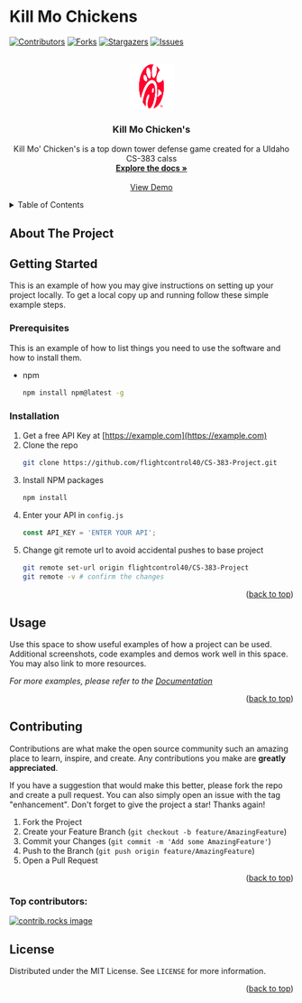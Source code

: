 # Kill Mo Chickens

<a id="readme-top"></a>


[![Contributors][contributors-shield]][contributors-url]
[![Forks][forks-shield]][forks-url]
[![Stargazers][stars-shield]][stars-url]
[![Issues][issues-shield]][issues-url]


<!-- PROJECT LOGO -->
<br />
<div align="center">
  <a href="https://github.com/flightcontrol40/CS-383-Project">
    <img src="src/shared_assets/Chick-fil-A-Logo.png" alt="Logo" width="80" height="80">
  </a>

<h3 align="center">Kill Mo Chicken's</h3>

  <p align="center">
    Kill Mo' Chicken's is a top down tower defense game created for a UIdaho CS-383 calss
    <br />
    <a href="https://github.com/flightcontrol40/CS-383-Project"><strong>Explore the docs »</strong></a>
    <br />
    <br />
    <a href="https://github.com/flightcontrol40/CS-383-Project">View Demo</a>
  </p>
</div>


<!-- TABLE OF CONTENTS -->
<details>
  <summary>Table of Contents</summary>
  <ol>
    <li>
      <a href="#about-the-project">About The Project</a>
    </li>
    <li>
      <a href="#getting-started">Getting Started</a>
      <ul>
        <li><a href="#prerequisites">Prerequisites</a></li>
        <li><a href="#installation">Installation</a></li>
      </ul>
    </li>
    <li><a href="#usage">Usage</a></li>
    <li><a href="#contributing">Contributing</a></li>
    <li><a href="#acknowledgments">Acknowledgments</a></li>
  </ol>
</details>


<!-- ABOUT THE PROJECT -->
## About The Project


<!-- GETTING STARTED -->
## Getting Started

This is an example of how you may give instructions on setting up your project locally.
To get a local copy up and running follow these simple example steps.

### Prerequisites

This is an example of how to list things you need to use the software and how to install them.
* npm
  ```sh
  npm install npm@latest -g
  ```

### Installation

1. Get a free API Key at [https://example.com](https://example.com)
2. Clone the repo
   ```sh
   git clone https://github.com/flightcontrol40/CS-383-Project.git
   ```
3. Install NPM packages
   ```sh
   npm install
   ```
4. Enter your API in `config.js`
   ```js
   const API_KEY = 'ENTER YOUR API';
   ```
5. Change git remote url to avoid accidental pushes to base project
   ```sh
   git remote set-url origin flightcontrol40/CS-383-Project
   git remote -v # confirm the changes
   ```

<p align="right">(<a href="#readme-top">back to top</a>)</p>

<!-- USAGE EXAMPLES -->
## Usage

Use this space to show useful examples of how a project can be used. Additional screenshots, code examples and demos work well in this space. You may also link to more resources.

_For more examples, please refer to the [Documentation](https://example.com)_

<p align="right">(<a href="#readme-top">back to top</a>)</p>


<!-- CONTRIBUTING -->
## Contributing

Contributions are what make the open source community such an amazing place to learn, inspire, and create. Any contributions you make are **greatly appreciated**.

If you have a suggestion that would make this better, please fork the repo and create a pull request. You can also simply open an issue with the tag "enhancement".
Don't forget to give the project a star! Thanks again!

1. Fork the Project
2. Create your Feature Branch (`git checkout -b feature/AmazingFeature`)
3. Commit your Changes (`git commit -m 'Add some AmazingFeature'`)
4. Push to the Branch (`git push origin feature/AmazingFeature`)
5. Open a Pull Request

<p align="right">(<a href="#readme-top">back to top</a>)</p>

### Top contributors:

<a href="https://github.com/flightcontrol40/CS-383-Project/graphs/contributors">
  <img src="https://contrib.rocks/image?repo=flightcontrol40/CS-383-Project" alt="contrib.rocks image" />
</a>


<!-- LICENSE -->
## License

Distributed under the MIT License. See `LICENSE` for more information.

<p align="right">(<a href="#readme-top">back to top</a>)</p>


<!-- MARKDOWN LINKS & IMAGES -->
<!-- https://www.markdownguide.org/basic-syntax/#reference-style-links -->
[contributors-shield]: https://img.shields.io/github/contributors/flightcontrol40/CS-383-Project.svg?style=for-the-badge
[contributors-url]: https://github.com/flightcontrol40/CS-383-Project/graphs/contributors
[forks-shield]: https://img.shields.io/github/forks/flightcontrol40/CS-383-Project.svg?style=for-the-badge
[forks-url]: https://github.com/flightcontrol40/CS-383-Project/network/members
[stars-shield]: https://img.shields.io/github/stars/flightcontrol40/CS-383-Project.svg?style=for-the-badge
[stars-url]: https://github.com/flightcontrol40/CS-383-Project/stargazers
[issues-shield]: https://img.shields.io/github/issues/flightcontrol40/CS-383-Project.svg?style=for-the-badge
[issues-url]: https://github.com/flightcontrol40/CS-383-Project/issues
[linkedin-shield]: https://img.shields.io/badge/-LinkedIn-black.svg?style=for-the-badge&logo=linkedin&colorB=555
[product-screenshot]: images/screenshot.png